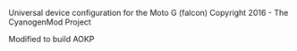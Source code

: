 Universal device configuration for the Moto G (falcon)
Copyright 2016 - The CyanogenMod Project

Modified to build AOKP

